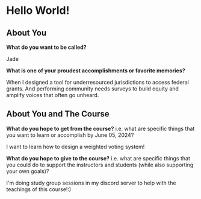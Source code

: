 # Hello World!

## About You

**What do you want to be called?** 

Jade

**What is one of your proudest accomplishments or favorite memories?** 

When I designed a tool for underresourced jurisdictions to access federal grants. And performing community needs surveys to build equity and amplify voices that often go unheard.

## About You and The Course

**What do you hope to get from the course?** i.e. what are specific things that you want to learn or accomplish by June 05, 2024?

I want to learn how to design a weighted voting system!

**What do you hope to give to the course?** i.e. what are specific things that you could do to support the instructors and students (while also supporting your own goals)?

I'm doing study group sessions in my discord server to help with the teachings of this course!:)

